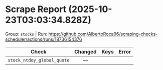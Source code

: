 # Scrape Report (2025-10-23T03:03:34.828Z)

Group: `stocks`  |  Run: https://github.com/AlbertoRoca96/scraping-checks-scheduler/actions/runs/18736154376

| Check | Changed | Keys | Error |
|---|:---:|:--|:--|
| `stock_ntdoy_global_quote` | — |  |  |
